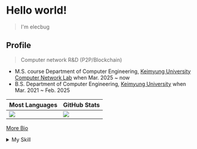 # Hello world!

> I'm elecbug

## Profile

> Computer network R&D (P2P/Blockchain)

- M.S. course Department of Computer Engineering, [Keimyung University Computer Network Lab](https://sites.google.com/site/computernetworklab/) when Mar. 2025 ~ now
- B.S. Department of Computer Engineering, [Keimyung University](https://www.kmu.ac.kr/) when Mar. 2021 ~ Feb. 2025

|Most Languages|GitHub Stats|
|--------------|------------|
|![](https://github-readme-stats.vercel.app/api/top-langs/?username=elecbug&layout=compact&langs_count=8&hide=makefile,cmake&theme=dark)|![](https://github-readme-stats.vercel.app/api?username=elecbug&count_private=true&show_icons=true&rank_icon=github&theme=dark&include_all_commits=true)|

[More Bio](./OTHER.md)

<details>
<summary>My Skill</summary>
  
  ### 0. Computer Network
  - General OSI-7/Network security knowledge
  - P2P
  - Blockchain
  ### 1. C#
  - WinForm/WPF/MAUI
  - MS Office Interop
  ### 2. Rust/Go
  - [libp2p](https://libp2p.io)
  ### 3. Python
  - Analysis and graphical module (scipy/numpy/networkx/pyplot...)
  - A little of AI
  ### 4. Linux
  ### 5. Docker
  - General container and service skill
  - Build and run custom image
  - Docker swarm clustering
  ### 6. DB
  - MySQL
  ### 7. etc
  - C/C++
  - Java
  - Dart/Flutter
  - makefile/shell script

</details>

